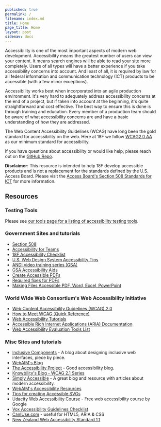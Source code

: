 ```yaml
---
published: true
permalink: /
filename: index.md
title: Home
page_title: Home
layout: post
sidenav: docs
---
```


Accessibility is one of the most important aspects of modern web development. Accessibility means the greatest number of users can view your content. It means search engines will be able to read your site more completely. Users of all types will have a better experience if you take accessibility concerns into account. And least of all, it is required by law for all federal information and communication technology (ICT) products to be accessible (with a few minor exceptions).

Accessibility works best when incorporated into an agile production environment. It's very hard to adequately address accessibility concerns at the end of a project, but if taken into account at the beginning, it's quite straightforward and cost effective. The best way to ensure this is done is through training and education. Every member of a production team should be aware of what accessibility concerns are and have a basic understanding of how they are addressed.

The Web Content Accessibility Guidelines (WCAG) have long been the gold standard for accessibility on the web. Here at 18F we follow [WCAG2.0 AA](https://www.w3.org/TR/WCAG20/) as our minimum standard for accessibility.  

If you have questions about accessibility or would like help, please reach out on the [GitHub Repo](https://github.com/18F/accessibility).

__Disclaimer:__ This resource is intended to help 18F develop accessible products and is not a replacement for the standards defined by the U.S. Access Board. Please visit the [Access Board's Section 508 Standards for ICT](https://www.access-board.gov/ict/) for more information.

## Resources

### Testing Tools

Please see [our tools page for a listing of accessibility testing tools](tools/). 

### Government Sites and tutorials
* [Section 508](https://section508.gov/)
* [Accessibility for Teams](https://accessibility.digital.gov/)
* [18F Accessibility Checklist](./checklist/)
* [U.S. Web Design System Accessibility Tips](https://designsystem.digital.gov/documentation/accessibility/)
* [ANDI video training series (GSA)](https://www.section508.gov/training/web-software/andi-training-videos/)
* [GSA Accessibility Aids](https://www.gsa.gov/website-information/accessibility-aids)
* [Create Accessible PDFs](https://www.section508.gov/create/pdfs)
* [Required fixes for PDFs](https://www.hhs.gov/web/section-508/making-files-accessible/pdf-required/)
* [Making Files Accessible PDF, Word, Excel, PowerPoint](https://www.hhs.gov/web/section-508/os-training-resources/)

### World Wide Web Consortium's Web Accessibility Initiative
* [Web Content Accessibility Guidelines (WCAG) 2.0](https://www.w3.org/TR/WCAG20/)
* [How to Meet WCAG (Quick Reference)](https://www.w3.org/WAI/WCAG21/quickref/)
* [Web Accessibility Tutorials](https://www.w3.org/WAI/tutorials/)
* [Accessible Rich Internet Applications (ARIA) Documentation](https://www.w3.org/html/wg/drafts/html/master/dom.html#wai-aria) 
* [Web Accessibility Evaluation Tools List](https://www.w3.org/WAI/ER/tools/)

### Misc Sites and tutorials
* [Inclusive Components](https://inclusive-components.design/) - A blog about designing inclusive web interfaces, piece by piece.
* [WebAIM's Blog](http://webaim.org/blog/)
* [The Accessibility Project](https://a11yproject.com/) - Good accessibility blog.
* [Knowbility's Blog - WCAG 2.1 Series](https://knowbility.org/blog/2018/WCAG21-intro/)
* [Simply Accessible](http://simplyaccessible.com/archives/) - A great blog and resource with articles about modern accessibility.
* [WebAIM's Accessibility Resources](https://webaim.org/resources/)
* [Tips for creating Accessible SVGs](https://www.sitepoint.com/tips-accessible-svg/)
* [Udacity Web Accessibility Course](https://www.udacity.com/course/web-accessibility--ud891) - Free web accessibility course by Google
* [Vox Accessibility Guidelines Checklist](https://accessibility.voxmedia.com/)
* [CanIUse.com](https://caniuse.com/) - useful for HTML5, ARIA & CSS 
* [New Zealand Web Accessibility Standard 1.1](https://www.digital.govt.nz/standards-and-guidance/nz-government-web-standards/web-accessibility-standard-1-1/)
